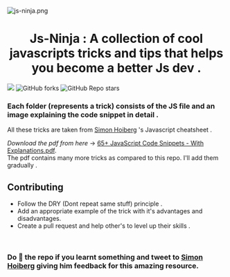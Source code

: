 ![js-ninja.png](https://i.imgur.com/kC56U5z.png)

<h1 align="center">Js-Ninja : A collection of cool javascripts tricks and tips that helps you become a better Js dev .</h1>

![](https://img.shields.io/badge/JavaScript-F7DF1E?style=for-the-badge&logo=javascript&logoColor=black)
![GitHub forks](https://img.shields.io/github/forks/parthpanchal123/Js-ninja?style=flat-square)
![GitHub Repo stars](https://img.shields.io/github/stars/parthpanchal123/Js-ninja?style=flat-square)

### Each folder (represents a trick) consists of the JS file and an image explaining the code snippet in detail .

All these tricks are taken from [Simon Hoiberg](https://github.com/SimonHoiberg) 's Javascript cheatsheet .

_Download the pdf from here_ -> [65+ JavaScript Code Snippets - With Explanations.pdf](https://github.com/parthpanchal123/Js-ninja/blob/master/Resources/65%2B%20JavaScript%20Code%20Snippets%20-%20With%20Explanations.pdf).  
The pdf contains many more tricks as compared to this repo. I'll add them gradually .

## Contributing

- Follow the DRY (Dont repeat same stuff) principle .
- Add an appropriate example of the trick with it's advantages and disadvantages.
- Create a pull request and help other's to level up their skills .

<br/>

### Do 🌟 the repo if you learnt something and tweet to [Simon Hoiberg](https://twitter.com/SimonHoiberg) giving him feedback for this amazing resource.
